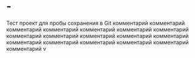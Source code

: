 # -
Тест проект для пробы сохранения в Git
комментарий 
комментарий 
комментарий 
комментарий 
комментарий 
комментарий комментарий 
комментарий комментарий 
комментарий комментарий 
комментарий комментарий 
комментарий 
комментарий 
комментарий комментарий 
комментарий 
v
